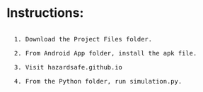 # Instructions:

<pre>
  
  1. Download the Project Files folder.
  
  2. From Android App folder, install the apk file.
  
  3. Visit hazardsafe.github.io
  
  4. From the Python folder, run simulation.py.
 
</pre>  
